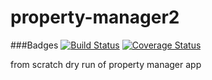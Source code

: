 property-manager2
=================
###Badges
[![Build Status](https://travis-ci.org/kaylalynjones/property-manager2.svg)](https://travis-ci.org/kaylalynjones/property-manager2)
[![Coverage Status](https://coveralls.io/repos/kaylalynjones/property-manager2/badge.png)](https://coveralls.io/r/kaylalynjones/property-manager2)

from scratch dry run of property manager app
